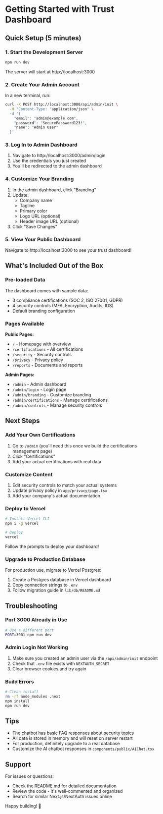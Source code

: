 # Getting Started with Trust Dashboard

## Quick Setup (5 minutes)

### 1. Start the Development Server

```bash
npm run dev
```

The server will start at http://localhost:3000

### 2. Create Your Admin Account

In a new terminal, run:

```bash
curl -X POST http://localhost:3000/api/admin/init \
  -H "Content-Type: "application/json" \
  -d '{
    "email": "admin@example.com",
    "password": "SecurePassword123!",
    "name": "Admin User"
  }'
```

### 3. Log In to Admin Dashboard

1. Navigate to http://localhost:3000/admin/login
2. Use the credentials you just created
3. You'll be redirected to the admin dashboard

### 4. Customize Your Branding

1. In the admin dashboard, click "Branding"
2. Update:
   - Company name
   - Tagline
   - Primary color
   - Logo URL (optional)
   - Header image URL (optional)
3. Click "Save Changes"

### 5. View Your Public Dashboard

Navigate to http://localhost:3000 to see your trust dashboard!

## What's Included Out of the Box

### Pre-loaded Data

The dashboard comes with sample data:
- 3 compliance certifications (SOC 2, ISO 27001, GDPR)
- 4 security controls (MFA, Encryption, Audits, IDS)
- Default branding configuration

### Pages Available

**Public Pages:**
- `/` - Homepage with overview
- `/certifications` - All certifications
- `/security` - Security controls
- `/privacy` - Privacy policy
- `/reports` - Documents and reports

**Admin Pages:**
- `/admin` - Admin dashboard
- `/admin/login` - Login page
- `/admin/branding` - Customize branding
- `/admin/certifications` - Manage certifications
- `/admin/controls` - Manage security controls

## Next Steps

### Add Your Own Certifications

1. Go to `/admin` (you'll need this once we build the certifications management page)
2. Click "Certifications"
3. Add your actual certifications with real data

### Customize Content

1. Edit security controls to match your actual systems
2. Update privacy policy in `app/privacy/page.tsx`
3. Add your company's actual documentation

### Deploy to Vercel

```bash
# Install Vercel CLI
npm i -g vercel

# Deploy
vercel
```

Follow the prompts to deploy your dashboard!

### Upgrade to Production Database

For production use, migrate to Vercel Postgres:

1. Create a Postgres database in Vercel dashboard
2. Copy connection strings to `.env`
3. Follow migration guide in `lib/db/README.md`

## Troubleshooting

### Port 3000 Already in Use

```bash
# Use a different port
PORT=3001 npm run dev
```

### Admin Login Not Working

1. Make sure you created an admin user via the `/api/admin/init` endpoint
2. Check that `.env` file exists with `NEXTAUTH_SECRET`
3. Clear browser cookies and try again

### Build Errors

```bash
# Clean install
rm -rf node_modules .next
npm install
npm run dev
```

## Tips

- The chatbot has basic FAQ responses about security topics
- All data is stored in memory and will reset on server restart
- For production, definitely upgrade to a real database
- Customize the AI chatbot responses in `components/public/AIChat.tsx`

## Support

For issues or questions:
- Check the README.md for detailed documentation
- Review the code - it's well-commented and organized
- Search for similar Next.js/NextAuth issues online

Happy building! 🚀
